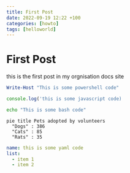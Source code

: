 ```yaml
---
title: First Post
date: 2022-09-19 12:22 +100
categories: [howto]
tags: [helloworld]
---
```


# First Post

this is the first post in my orgnisation docs site


```powershell
Write-Host "This is some powershell code"
```

```javascript
console.log('this is some javascript code)
```

```bash
echo "This is some bash code"
```

```mermaid!
pie title Pets adopted by volunteers
  "Dogs" : 386
  "Cats" : 85
  "Rats" : 35
```

```yml
name: this is some yaml code
list:
  - item 1
  - item 2
```